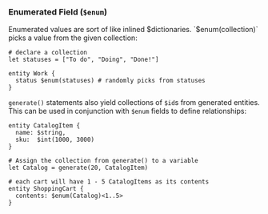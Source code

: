 ### Enumerated Field (`$enum`)

Enumerated values are sort of like inlined $dictionaries. `$enum(collection)` picks a value from the given collection:

```
# declare a collection
let statuses = ["To do", "Doing", "Done!"]

entity Work {
  status $enum(statuses) # randomly picks from statuses
}
```

`generate()` statements also yield collections of `$id`s from generated entities. This can be used in conjunction with `$enum` fields to define relationships:

```
entity CatalogItem {
  name: $string,
  sku:  $int(1000, 3000)
}

# Assign the collection from generate() to a variable
let Catalog = generate(20, CatalogItem)

# each cart will have 1 - 5 CatalogItems as its contents
entity ShoppingCart {
  contents: $enum(Catalog)<1..5>
}

```

